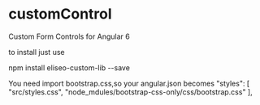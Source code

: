 # customControl
Custom Form Controls for Angular 6

to install just use

 npm install eliseo-custom-lib --save
 
 You need import bootstrap.css,so your angular.json becomes
             "styles": [
              "src/styles.css",
              "node_mdules/bootstrap-css-only/css/bootstrap.css"
            ],

 

